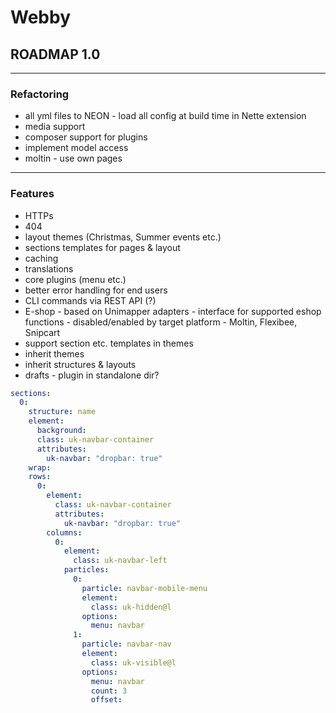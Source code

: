 # Webby

## ROADMAP 1.0

---
### Refactoring
- all yml files to NEON - load all config at build time in Nette extension
- media support
- composer support for plugins
- implement model access
- moltin - use own pages
---
### Features
- HTTPs
- 404
- layout themes (Christmas, Summer events etc.)
- sections templates for pages & layout
- caching
- translations
- core plugins (menu etc.)
- better error handling for end users
- CLI commands via REST API (?)
- E-shop - based on Unimapper adapters - interface for supported eshop functions - disabled/enabled by target platform - Moltin, Flexibee, Snipcart
- support section etc. templates in themes
- inherit themes
- inherit structures & layouts
- drafts - plugin in standalone dir?

```yaml
sections:
  0:
    structure: name
    element:
      background:
      class: uk-navbar-container
      attributes:
        uk-navbar: "dropbar: true"
    wrap:
    rows:
      0:
        element:
          class: uk-navbar-container
          attributes:
            uk-navbar: "dropbar: true"
        columns:
          0:
            element:
              class: uk-navbar-left
            particles:
              0:
                particle: navbar-mobile-menu
                element:
                  class: uk-hidden@l
                options:
                  menu: navbar
              1:
                particle: navbar-nav
                element:
                  class: uk-visible@l
                options:
                  menu: navbar
                  count: 3
                  offset:
```